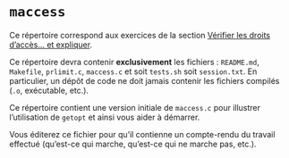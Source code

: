 #   `maccess`

Ce répertoire correspond aux exercices de la section
[Vérifier les droits d’accès... et expliquer](http://www.fil.univ-lille1.fr/~hym/e/pds/tp/tdfs-cmd.html#access).

Ce répertoire devra contenir **exclusivement** les fichiers :
`README.md`, `Makefile`, `prlimit.c`, `maccess.c` et soit `tests.sh`
soit `session.txt`.
En particulier, un dépôt de code ne doit jamais contenir les fichiers
compilés (`.o`, exécutable, etc.).

Ce répertoire contient une version initiale de `maccess.c` pour
illustrer l’utilisation de `getopt` et ainsi vous aider à démarrer.

Vous éditerez ce fichier pour qu’il contienne un compte-rendu du
travail effectué (qu’est-ce qui marche, qu’est-ce qui ne marche pas,
etc.).

